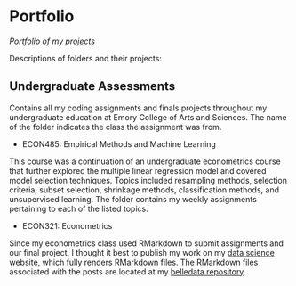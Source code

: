 # Portfolio
_Portfolio of my projects_

Descriptions of folders and their projects:

## Undergraduate Assessments
Contains all my coding assignments and finals projects throughout my undergraduate education at Emory College of Arts and Sciences. The name of the folder indicates the class the assignment was from.

* ECON485: Empirical Methods and Machine Learning

This course was a continuation of an undergraduate econometrics course that further explored the multiple linear regression model and covered model selection techniques. Topics included resampling methods, selection criteria, subset selection, shrinkage methods, classification methods, and unsupervised learning. The folder contains my weekly assignments pertaining to each of the listed topics.

* ECON321: Econometrics

Since my econometrics class used RMarkdown to submit assignments and our final project, I thought it best to publish my work on my [data science website](https://belledata.rbind.io/categories/undergraduate-econometrics/), which fully renders RMarkdown files. The RMarkdown files associated with the posts are located at my [belledata repository](https://github.com/beliciataylor/belledata/tree/master/content/post).
